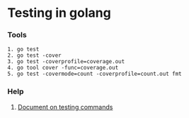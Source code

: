 # Testing in golang


### Tools

    1. go test
    2. go test -cover
    3. go test -coverprofile=coverage.out
    4. go tool cover -func=coverage.out
    5. go test -covermode=count -coverprofile=count.out fmt


### Help
1. [Document on testing commands](https://go.dev/blog/cover)